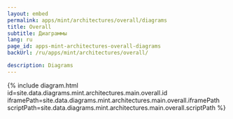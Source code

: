 ```yaml
---
layout: embed
permalink: apps/mint/architectures/overall/diagrams
title: Overall
subtitle: Диаграммы
lang: ru
page_id: apps-mint-architectures-overall-diagrams
backUrl: /ru/apps/mint/architectures/overall/

description: Diagrams
---
```

{% include diagram.html id=site.data.diagrams.mint.architectures.main.overall.id iframePath=site.data.diagrams.mint.architectures.main.overall.iframePath scriptPath=site.data.diagrams.mint.architectures.main.overall.scriptPath %}